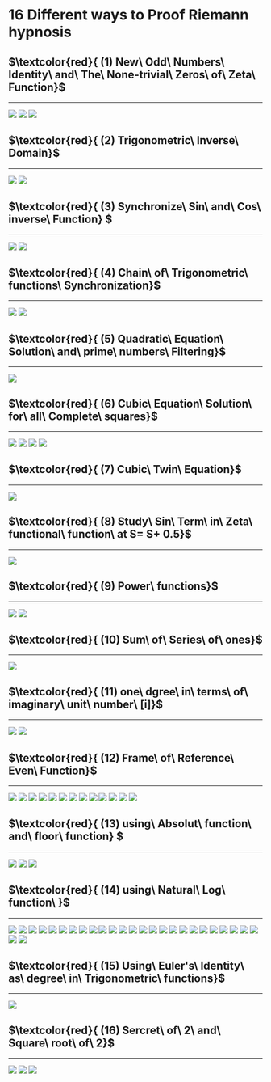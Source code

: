 # 16 Different ways to Proof Riemann hypnosis  

## $\textcolor{red}{ (1) New\ Odd\ Numbers\ Identity\ and\ The\ None-trivial\ Zeros\ of\ Zeta\ Function}$
  ---
  <img src="Screenshot 2024-01-18 173814.png" />
  <img src="Screenshot 2024-01-19 134904.png" />
  <img src="Screenshot 2024-01-19 130908.png" />
  
## $\textcolor{red}{ (2) Trigonometric\ Inverse\ Domain}$
  ---
  <img src="Screenshot 2024-01-19 175913.png" />
  <img src="Screenshot 2024-01-19 175823.png" />

## $\textcolor{red}{ (3) Synchronize\ Sin\ and\ Cos\ inverse\ Function} $
 ---
  <img src="Screenshot 2024-01-19 180319.png" />
  <img src="Screenshot 2024-01-19 180056.png" />
  
## $\textcolor{red}{ (4) Chain\ of\ Trigonometric\ functions\ Synchronization}$
  ---
  
   <img src= "Screenshot 2024-01-19 153543.png" />
   <img src="Screenshot 2024-01-19 153527.png" />
   
## $\textcolor{red}{ (5) Quadratic\ Equation\ Solution\ and\ prime\ numbers\ Filtering}$
  ---
  <img src="Screenshot 2024-01-19 145822.png" />
  
## $\textcolor{red}{ (6) Cubic\ Equation\ Solution\ for\ all\ Complete\ squares}$
  ---
  
   <img src="Screenshot 2024-01-19 145733.png" />
   <img src="Screenshot 2024-01-19 144213.png" />
   <img src="Screenshot 2024-01-19 145552.png" />
   <img src="Screenshot 2024-01-19 144233.png" />
   
## $\textcolor{red}{ (7) Cubic\ Twin\ Equation}$
  ---
  
   <img src="Screenshot 2024-01-19 144152.png" />
   
## $\textcolor{red}{ (8) Study\ Sin\ Term\ in\ Zeta\ functional\ function\ at S= S+ 0.5}$
  ---
  
  <img src="Screenshot 2024-01-19 131326.png" />
   
## $\textcolor{red}{ (9) Power\ functions}$
  ---
  
  <img src="Screenshot 2024-01-19 125510.png" />
  <img src="Screenshot 2024-01-19 125603.png" />
    
## $\textcolor{red}{ (10) Sum\ of\ Series\ of\ ones}$
  ---
  
   <img src="Screenshot 2024-01-07 064707.png" />
    
## $\textcolor{red}{ (11) one\ dgree\ in\ terms\ of\ imaginary\ unit\ number\ [i]}$
  ---
  
   <img src="Screenshot 2024-01-06 210726.png" />
   <img src="Screenshot 2024-01-06 210425.png" />

## $\textcolor{red}{ (12) Frame\ of\ Reference\ Even\ Function}$
  ---
   <img src="Screenshot 2024-01-06 205642.png" />
   <img src="Screenshot 2024-01-06 194717.png" />
   <img src="Screenshot 2024-01-06 201809.png" />
   <img src="Screenshot 2024-01-06 203846.png" />
   <img src="Screenshot 2024-01-06 204424.png" />
   <img src="Screenshot 2024-01-04 005946.png" />
   <img src="Screenshot 2024-01-06 205126.png" />
   <img src="Screenshot 2024-01-06 210044.png" />
   <img src="Screenshot 2024-01-06 205904.png" />
   <img src="Screenshot 2024-01-06 205837.png" />
   <img src="Screenshot 2024-01-06 205944.png" />
   <img src="Screenshot 2024-01-06 205904.png" />
   <img src="Screenshot 2024-01-06 205741.png" />
    
## $\textcolor{red}{  (13) using\ Absolut\ function\ and\ floor\ function} $
---

  <img src="Screenshot 2023-12-04 101927.png" />
  <img src="Screenshot 2023-12-04 102154.png" />
  <img src="Screenshot (3).png" />

 ## $\textcolor{red}{  (14) using\ Natural\ Log\ function\ }$
 ---
 
  <img src="Screenshot 2023-12-04 102952.png" />
  <img src="Screenshot 2023-12-04 103600.png" />
  <img src="Screenshot 2023-12-04 102818.png" />
  <img src="Screenshot 2023-12-04 103803.png" />
  <img src="Screenshot 2023-12-04 103850.png" />
  <img src="Screenshot 2023-12-04 104135.png" />
  <img src="Screenshot 2023-12-04 104946.png" />
  <img src="Screenshot 2023-12-04 105112.png" />
  <img src="Screenshot 2023-12-04 111221.png" />
  <img src="Screenshot 2023-12-04 111342.png" />
  <img src="Screenshot 2023-12-04 111601.png" />
  <img src="Screenshot 2023-12-04 111601.png" />
  <img src="Screenshot 2023-12-04 113948.png" />
  <img src="Screenshot 2023-12-04 114000.png" />
  <img src="Screenshot 2023-12-04 114416.png" />
  <img src="Screenshot 2023-12-04 114830.png" />
  <img src="Screenshot 2023-12-04 115030.png" />
  <img src="Screenshot 2023-12-04 134146.png" />
  <img src="Screenshot 2023-12-04 143654.png" />
  <img src="Screenshot 2023-12-04 161340.png" />
  <img src="Screenshot 2023-12-04 161712.png" />
  <img src="Screenshot 2023-12-04 183844.png" />
  <img src="Screenshot 2023-12-04 185733.png" />
  <img src="Screenshot 2023-12-04 185842.png" />
  <img src="Screenshot 2023-12-04 191637.png" />
  <img src="Screenshot 2023-12-25 172354.png" />
  <img src="Screenshot 2023-12-25 180442.png" />

   ## $\textcolor{red}{  (15) Using\ Euler's\ Identity\ as\ degree\ in\ Trigonometric\ functions}$
   ---

   <img src="Screenshot 2024-01-04 094913.png" /> 

  ## $\textcolor{red}{  (16) Sercret\ of\ 2\ and\ Square\ root\ of\ 2\}$
  ---

  <img src="Screenshot 2023-09-24 221459.jpg" />
  <img src="Screenshot 2023-06-30 232853.png" />
  <img src="Screenshot 2023-09-24 221536.jpg" />

  
  
 
  
    
    


  
  
  
